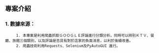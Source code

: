 
## 專案介紹
  ### 1. 數據來源：
         1. 本專案是利用爬蟲抓取ＧＯＯＧＬＥ評論進行分類分析。同時可以辨別ＫＴＶ、餐廳、旅館三個類別，以及評論是否具有對於店家的負面消息，以利於後續改善。
         2. 爬蟲技術利用Requests、Selenium及PyAutoGUI 進行。
